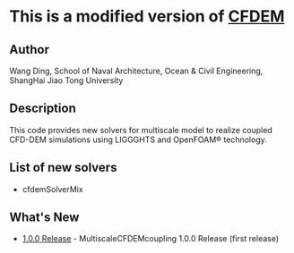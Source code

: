 # This is a modified version of [CFDEM](https://www.cfdem.com/)

## Author

Wang Ding, School of Naval Architecture, Ocean & Civil Engineering, ShangHai Jiao Tong University

## Description

This code provides new solvers for multiscale model to realize coupled CFD-DEM simulations using LIGGGHTS and OpenFOAM® technology.

## List of new solvers

- cfdemSolverMix

## What's New

- [1.0.0 Release](https://github.com/sjtuWangDing/MultiscaleCFDEMcoupling/releases/tag/v1.0.0) - MultiscaleCFDEMcoupling 1.0.0 Release (first release)
